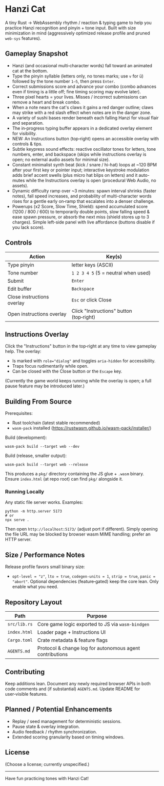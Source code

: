 # Hanzi Cat

A tiny Rust → WebAssembly rhythm / reaction & typing game to help you practice Hanzi recognition and pinyin + tone input. Built with size minimization in mind (aggressively optimized release profile and pruned `web-sys` features).

## Gameplay Snapshot
- Hanzi (and occasional multi‑character words) fall toward an animated cat at the bottom.
- Type the pinyin syllable (letters only, no tones marks; use `v` for ü) followed by the tone number `1–5`, then press `Enter`.
- Correct submissions score and advance your combo (combo advances even if timing is a little off; fine timing scoring may evolve later).
- Three pixel hearts = your lives. Misses / incorrect submissions can remove a heart and break combo.
- When a note nears the cat's claws it gains a red danger outline; claws may strike with a red slash effect when notes are in the danger zone.
- A variety of sushi bases render beneath each falling Hanzi for visual flair and separation.
- The in‑progress typing buffer appears in a dedicated overlay element for visibility.
- NEW: An Instructions button (top‑right) opens an accessible overlay with controls & tips.
- Subtle keypress sound effects: reactive oscillator tones for letters, tone numbers, enter, and backspace (skips while instructions overlay is open; no external audio assets for minimal size).
- Constant minimalist synth beat (kick / snare / hi-hat) loops at ~120 BPM after your first key or pointer input; interactive keystroke modulation adds brief accent swells (plus micro hat blips on letters) and it auto-mutes while the Instructions overlay is open (procedural Web Audio, no assets).
- Dynamic difficulty ramp over ~3 minutes: spawn interval shrinks (faster notes), fall speed increases, and probability of multi-character words rises for a gentle early on‑ramp that escalates into a denser challenge.
- Powerups (x2 Score, Slow Time, Shield): spend accumulated score (1200 / 800 / 600) to temporarily double points, slow falling speed & ease spawn pressure, or absorb the next miss (shield stores up to 3 charges). Simple left-side panel with live affordance (buttons disable if you lack score).

## Controls
| Action | Key(s) |
| ------ | ------ |
| Type pinyin | letter keys (ASCII) |
| Tone number | `1 2 3 4 5` (5 = neutral when used) |
| Submit | `Enter` |
| Edit buffer | `Backspace` |
| Close instructions overlay | `Esc` or click Close |
| Open instructions overlay | Click "Instructions" button (top‑right) |

## Instructions Overlay
Click the "Instructions" button in the top‑right at any time to view gameplay help. The overlay:
- Is marked with `role="dialog"` and toggles `aria-hidden` for accessibility.
- Traps focus rudimentarily while open.
- Can be closed with the Close button or the `Escape` key.

(Currently the game world keeps running while the overlay is open; a full pause feature may be introduced later.)

## Building From Source
Prerequisites:
- Rust toolchain (latest stable recommended)
- `wasm-pack` installed (https://rustwasm.github.io/wasm-pack/installer/)

Build (development):
```
wasm-pack build --target web --dev
```

Build (release, smaller output):
```
wasm-pack build --target web --release
```
This produces a `pkg/` directory containing the JS glue + `.wasm` binary. Ensure `index.html` (at repo root) can find `pkg/` alongside it.

### Running Locally
Any static file server works. Examples:
```
python -m http.server 5173
# or
npx serve .
```
Then open `http://localhost:5173/` (adjust port if different). Simply opening the file URL may be blocked by browser wasm MIME handling; prefer an HTTP server.

## Size / Performance Notes
Release profile favors small binary size:
- `opt-level = "z"`, `lto = true`, `codegen-units = 1`, `strip = true`, `panic = "abort"`.
Optional dependencies (feature‑gated) keep the core lean. Only enable what you need.

## Repository Layout
| Path | Purpose |
| ---- | ------- |
| `src/lib.rs` | Core game logic exported to JS via `wasm-bindgen` |
| `index.html` | Loader page + Instructions UI |
| `Cargo.toml` | Crate metadata & feature flags |
| `AGENTS.md` | Protocol & change log for autonomous agent contributions |

## Contributing
Keep additions lean. Document any newly required browser APIs in both code comments and (if substantial) `AGENTS.md`. Update README for user‑visible features.

## Planned / Potential Enhancements
- Replay / seed management for deterministic sessions.
- Pause state & overlay integration.
- Audio feedback / rhythm synchronization.
- Extended scoring granularity based on timing windows.

## License
(Choose a license; currently unspecified.)

---
Have fun practicing tones with Hanzi Cat!

